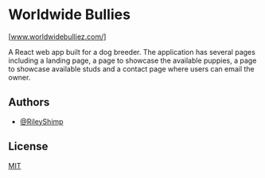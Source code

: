
# Worldwide Bullies
[www.worldwidebulliez.com/]

A React web app built for a dog breeder. The application has several pages including a landing page, a page to showcase the available puppies, a page to showcase available studs and a contact page where users can email the owner.


## Authors

- [@RileyShimp](https://www.github.com/rileyshimp)


## License

[MIT](https://choosealicense.com/licenses/mit/)
